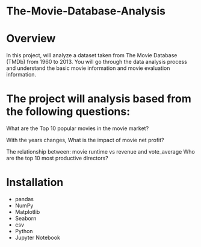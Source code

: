 # The-Movie-Database-Analysis

# Overview

In this project, will analyze a dataset taken from The Movie Database (TMDb) from 1960 to 2013. You will go through the data analysis process and understand the basic movie information and movie evaluation information. 

# The project will analysis based from the following questions:

What are the Top 10 popular movies in the movie market? 

With the years changes, What is the impact of movie net profit? 

The relationship between: movie runtime vs revenue and vote_average Who are the top 10 most productive directors?

# Installation

* pandas
* NumPy
* Matplotlib
* Seaborn
* csv
* Python
* Jupyter Notebook
